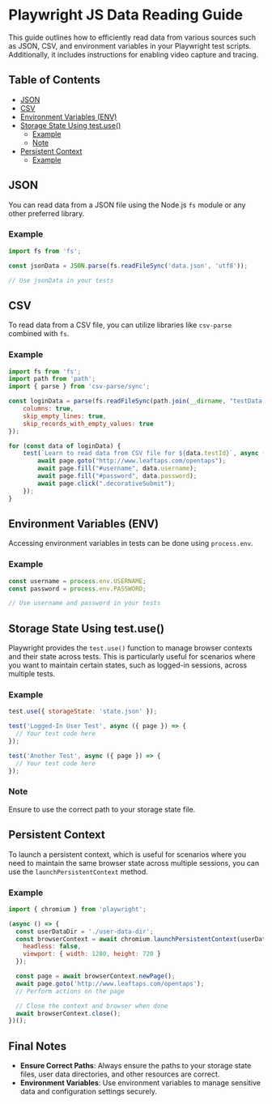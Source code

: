 # Playwright JS Data Reading Guide

This guide outlines how to efficiently read data from various sources such as JSON, CSV, and environment variables in your Playwright test scripts. Additionally, it includes instructions for enabling video capture and tracing.

## Table of Contents
- [JSON](#json)
- [CSV](#csv)
- [Environment Variables (ENV)](#environment-variables-env)
- [Storage State Using test.use()](#storage-state-using-testuse)
  - [Example](#example)
  - [Note](#note)
- [Persistent Context](#persistent-context)
  - [Example](#persistent-context-example)

## JSON

You can read data from a JSON file using the Node.js `fs` module or any other preferred library.

### Example

```javascript
import fs from 'fs';

const jsonData = JSON.parse(fs.readFileSync('data.json', 'utf8'));

// Use jsonData in your tests
```

## CSV

To read data from a CSV file, you can utilize libraries like `csv-parse` combined with `fs`.

### Example

```javascript
import fs from 'fs';
import path from 'path';
import { parse } from 'csv-parse/sync';

const loginData = parse(fs.readFileSync(path.join(__dirname, "testData.csv")), {
    columns: true,
    skip_empty_lines: true,
    skip_records_with_empty_values: true
});

for (const data of loginData) {
    test(`Learn to read data from CSV file for ${data.testId}`, async ({ page }) => {
        await page.goto("http://www.leaftaps.com/opentaps");
        await page.fill("#username", data.username);
        await page.fill("#password", data.password);
        await page.click(".decorativeSubmit");
    });
}
```

## Environment Variables (ENV)

Accessing environment variables in tests can be done using `process.env`.

### Example

```javascript
const username = process.env.USERNAME;
const password = process.env.PASSWORD;

// Use username and password in your tests
```

## Storage State Using test.use()

Playwright provides the `test.use()` function to manage browser contexts and their state across tests. This is particularly useful for scenarios where you want to maintain certain states, such as logged-in sessions, across multiple tests.

### Example

```javascript
test.use({ storageState: 'state.json' });

test('Logged-In User Test', async ({ page }) => {
  // Your test code here
});

test('Another Test', async ({ page }) => {
  // Your test code here
});
```

### Note
Ensure to use the correct path to your storage state file.

## Persistent Context

To launch a persistent context, which is useful for scenarios where you need to maintain the same browser state across multiple sessions, you can use the `launchPersistentContext` method.

### Example

```javascript
import { chromium } from 'playwright';

(async () => {
  const userDataDir = './user-data-dir';
  const browserContext = await chromium.launchPersistentContext(userDataDir, {
    headless: false,
    viewport: { width: 1280, height: 720 }
  });

  const page = await browserContext.newPage();
  await page.goto('http://www.leaftaps.com/opentaps');
  // Perform actions on the page

  // Close the context and browser when done
  await browserContext.close();
})();
```

## Final Notes

- **Ensure Correct Paths**: Always ensure the paths to your storage state files, user data directories, and other resources are correct.
- **Environment Variables**: Use environment variables to manage sensitive data and configuration settings securely.

